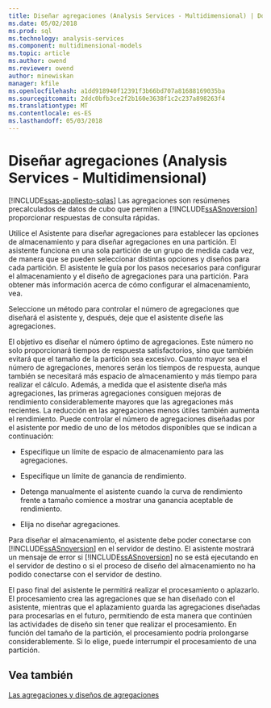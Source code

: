 ```yaml
---
title: Diseñar agregaciones (Analysis Services - Multidimensional) | Documentos de Microsoft
ms.date: 05/02/2018
ms.prod: sql
ms.technology: analysis-services
ms.component: multidimensional-models
ms.topic: article
ms.author: owend
ms.reviewer: owend
author: minewiskan
manager: kfile
ms.openlocfilehash: a1dd918940f12391f3b66bd707a81688169035ba
ms.sourcegitcommit: 2ddc0bfb3ce2f2b160e3638f1c2c237a898263f4
ms.translationtype: MT
ms.contentlocale: es-ES
ms.lasthandoff: 05/03/2018
---
```

# <a name="designing-aggregations-analysis-services---multidimensional"></a>Diseñar agregaciones (Analysis Services - Multidimensional)
[!INCLUDE[ssas-appliesto-sqlas](../../includes/ssas-appliesto-sqlas.md)]
  Las agregaciones son resúmenes precalculados de datos de cubo que permiten a [!INCLUDE[ssASnoversion](../../includes/ssasnoversion-md.md)] proporcionar respuestas de consulta rápidas.  
  
 Utilice el Asistente para diseñar agregaciones para establecer las opciones de almacenamiento y para diseñar agregaciones en una partición. El asistente funciona en una sola partición de un grupo de medida cada vez, de manera que se pueden seleccionar distintas opciones y diseños para cada partición. El asistente le guía por los pasos necesarios para configurar el almacenamiento y el diseño de agregaciones para una partición. Para obtener más información acerca de cómo configurar el almacenamiento, vea.  
  
 Seleccione un método para controlar el número de agregaciones que diseñará el asistente y, después, deje que el asistente diseñe las agregaciones.  
  
 El objetivo es diseñar el número óptimo de agregaciones. Este número no solo proporcionará tiempos de respuesta satisfactorios, sino que también evitará que el tamaño de la partición sea excesivo. Cuanto mayor sea el número de agregaciones, menores serán los tiempos de respuesta, aunque también se necesitará más espacio de almacenamiento y más tiempo para realizar el cálculo. Además, a medida que el asistente diseña más agregaciones, las primeras agregaciones consiguen mejoras de rendimiento considerablemente mayores que las agregaciones más recientes. La reducción en las agregaciones menos útiles también aumenta el rendimiento. Puede controlar el número de agregaciones diseñadas por el asistente por medio de uno de los métodos disponibles que se indican a continuación:  
  
-   Especifique un límite de espacio de almacenamiento para las agregaciones.  
  
-   Especifique un límite de ganancia de rendimiento.  
  
-   Detenga manualmente el asistente cuando la curva de rendimiento frente a tamaño comience a mostrar una ganancia aceptable de rendimiento.  
  
-   Elija no diseñar agregaciones.  
  
 Para diseñar el almacenamiento, el asistente debe poder conectarse con [!INCLUDE[ssASnoversion](../../includes/ssasnoversion-md.md)] en el servidor de destino. El asistente mostrará un mensaje de error si [!INCLUDE[ssASnoversion](../../includes/ssasnoversion-md.md)] no se está ejecutando en el servidor de destino o si el proceso de diseño del almacenamiento no ha podido conectarse con el servidor de destino.  
  
 El paso final del asistente le permitirá realizar el procesamiento o aplazarlo. El procesamiento crea las agregaciones que se han diseñado con el asistente, mientras que el aplazamiento guarda las agregaciones diseñadas para procesarlas en el futuro, permitiendo de esta manera que continúen las actividades de diseño sin tener que realizar el procesamiento. En función del tamaño de la partición, el procesamiento podría prolongarse considerablemente. Si lo elige, puede interrumpir el procesamiento de una partición.  
  
## <a name="see-also"></a>Vea también  
 [Las agregaciones y diseños de agregaciones](../../analysis-services/multidimensional-models-olap-logical-cube-objects/aggregations-and-aggregation-designs.md)  
  
  
